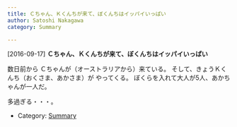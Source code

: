 ```yaml
---
title: Ｃちゃん、Ｋくんちが来て、ぼくんちはイッパイいっぱい
author: Satoshi Nakagawa
category: Summary

---
```


[2016-09-17] **Ｃちゃん、Ｋくんちが来て、ぼくんちはイッパイいっぱい** 

 数日前から
Ｃちゃんが（オーストラリアから）来ている。
そして、きょうＫくんち（おくさま、あかさま）が
やってくる。
ぼくらを入れて大人が5人、あかちゃんが一人だ。

 多過ぎる・・・。

- Category: [Summary](https://merapano.github.io/categories.html#Summary)

